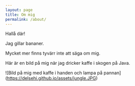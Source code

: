 ```yaml
---
layout: page
title: Om mig
permalink: /about/
---
```


Hallå där!

Jag gillar bananer.

Mycket mer finns tyvärr inte att säga om mig.

Här är en bild på mig när jag dricker kaffe i skogen på Java.

![Bild på mig med kaffe i handen och lampa på pannan] (https://delsehi.github.io/assets/jungle.JPG)
